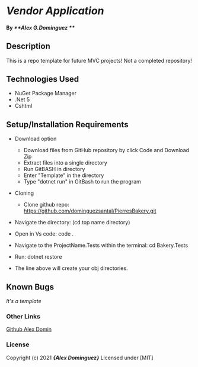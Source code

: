 # _Vendor Application_

#### By _**Alex G.Dominguez **_

## Description
This is a repo template for future MVC projects! Not a completed repository!

## Technologies Used

* NuGet Package Manager
* .Net 5
* Cshtml

## Setup/Installation Requirements

* Download option
  * Download files from GitHub repository by click Code and Download Zip
  * Extract files into a single directory 
  * Run GitBASH in directory
  * Enter "Template" in the directory
  * Type "dotnet run" in GitBash to run the program
  

* Cloning
  * Clone github repo: https://github.com/dominguezsantal/PierresBakery.git
* Navigate the directory: (cd top name directory)
* Open in Vs code: code .
* Navigate to the ProjectName.Tests within the terminal: cd Bakery.Tests
* Run: dotnet restore
* The line above will create your obj directories.
  

## Known Bugs
_It's a template_


### Other Links
[Github Alex Domin](https://github.com/dominguezsantal)


### License

Copyright (c) 2021 **_{Alex Dominguez}_**
Licensed under [MIT]
